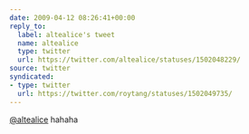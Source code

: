 ```yaml
---
date: 2009-04-12 08:26:41+00:00
reply_to:
  label: altealice's tweet
  name: altealice
  type: twitter
  url: https://twitter.com/altealice/statuses/1502048229/
source: twitter
syndicated:
- type: twitter
  url: https://twitter.com/roytang/statuses/1502049735/
---
```


[@altealice](https://twitter.com/altealice/) hahaha